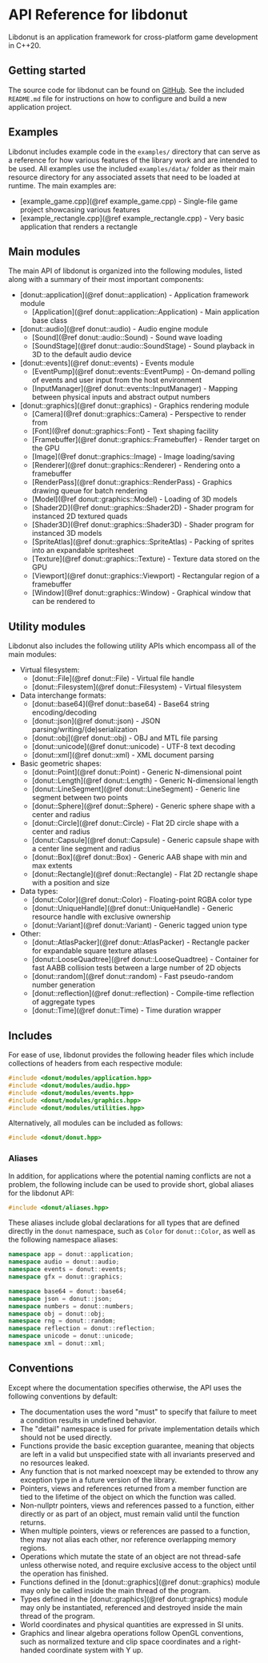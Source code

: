 # API Reference for libdonut

Libdonut is an application framework for cross-platform game development in C++20.

## Getting started

The source code for libdonut can be found on [GitHub](https://github.com/DonutVikingChap/libdonut). See the included `README.md` file for instructions on how to configure and build a new application project.

## Examples

Libdonut includes example code in the `examples/` directory that can serve as a reference for how various features of the library work and are intended to be used. All examples use the included `examples/data/` folder as their main resource directory for any associated assets that need to be loaded at runtime. The main examples are:

- [example_game.cpp](@ref example_game.cpp) - Single-file game project showcasing various features
- [example_rectangle.cpp](@ref example_rectangle.cpp) - Very basic application that renders a rectangle

## Main modules

The main API of libdonut is organized into the following modules, listed along with a summary of their most important components:

- [donut::application](@ref donut::application) - Application framework module
    - [Application](@ref donut::application::Application) - Main application base class
- [donut::audio](@ref donut::audio) - Audio engine module
    - [Sound](@ref donut::audio::Sound) - Sound wave loading
    - [SoundStage](@ref donut::audio::SoundStage) - Sound playback in 3D to the default audio device
- [donut::events](@ref donut::events) - Events module
    - [EventPump](@ref donut::events::EventPump) - On-demand polling of events and user input from the host environment
    - [InputManager](@ref donut::events::InputManager) - Mapping between physical inputs and abstract output numbers
- [donut::graphics](@ref donut::graphics) - Graphics rendering module
    - [Camera](@ref donut::graphics::Camera) - Perspective to render from
    - [Font](@ref donut::graphics::Font) - Text shaping facility
    - [Framebuffer](@ref donut::graphics::Framebuffer) - Render target on the GPU
    - [Image](@ref donut::graphics::Image) - Image loading/saving
    - [Renderer](@ref donut::graphics::Renderer) - Rendering onto a framebuffer
    - [RenderPass](@ref donut::graphics::RenderPass) - Graphics drawing queue for batch rendering
    - [Model](@ref donut::graphics::Model) - Loading of 3D models
    - [Shader2D](@ref donut::graphics::Shader2D) - Shader program for instanced 2D textured quads
    - [Shader3D](@ref donut::graphics::Shader3D) - Shader program for instanced 3D models
    - [SpriteAtlas](@ref donut::graphics::SpriteAtlas) - Packing of sprites into an expandable spritesheet
    - [Texture](@ref donut::graphics::Texture) - Texture data stored on the GPU
    - [Viewport](@ref donut::graphics::Viewport) - Rectangular region of a framebuffer
    - [Window](@ref donut::graphics::Window) - Graphical window that can be rendered to

## Utility modules

Libdonut also includes the following utility APIs which encompass all of the main modules:

- Virtual filesystem:
    - [donut::File](@ref donut::File) - Virtual file handle
    - [donut::Filesystem](@ref donut::Filesystem) - Virtual filesystem
- Data interchange formats:
    - [donut::base64](@ref donut::base64) - Base64 string encoding/decoding
    - [donut::json](@ref donut::json) - JSON parsing/writing/(de)serialization
    - [donut::obj](@ref donut::obj) - OBJ and MTL file parsing
    - [donut::unicode](@ref donut::unicode) - UTF-8 text decoding
    - [donut::xml](@ref donut::xml) - XML document parsing
- Basic geometric shapes:
    - [donut::Point](@ref donut::Point) - Generic N-dimensional point
    - [donut::Length](@ref donut::Length) - Generic N-dimensional length
    - [donut::LineSegment](@ref donut::LineSegment) - Generic line segment between two points
    - [donut::Sphere](@ref donut::Sphere) - Generic sphere shape with a center and radius
    - [donut::Circle](@ref donut::Circle) - Flat 2D circle shape with a center and radius
    - [donut::Capsule](@ref donut::Capsule) - Generic capsule shape with a center line segment and radius
    - [donut::Box](@ref donut::Box) - Generic AAB shape with min and max extents
    - [donut::Rectangle](@ref donut::Rectangle) - Flat 2D rectangle shape with a position and size
- Data types:
    - [donut::Color](@ref donut::Color) - Floating-point RGBA color type
    - [donut::UniqueHandle](@ref donut::UniqueHandle) - Generic resource handle with exclusive ownership
    - [donut::Variant](@ref donut::Variant) - Generic tagged union type
- Other:
    - [donut::AtlasPacker](@ref donut::AtlasPacker) - Rectangle packer for expandable square texture atlases
    - [donut::LooseQuadtree](@ref donut::LooseQuadtree) - Container for fast AABB collision tests between a large number of 2D objects
    - [donut::random](@ref donut::random) - Fast pseudo-random number generation
    - [donut::reflection](@ref donut::reflection) - Compile-time reflection of aggregate types
    - [donut::Time](@ref donut::Time) - Time duration wrapper

## Includes

For ease of use, libdonut provides the following header files which include collections of headers from each respective module:

```cpp
#include <donut/modules/application.hpp>
#include <donut/modules/audio.hpp>
#include <donut/modules/events.hpp>
#include <donut/modules/graphics.hpp>
#include <donut/modules/utilities.hpp>
```

Alternatively, all modules can be included as follows:

```cpp
#include <donut/donut.hpp>
```

### Aliases

In addition, for applications where the potential naming conflicts are not a problem, the following include can be used to provide short, global aliases for the libdonut API:

```cpp
#include <donut/aliases.hpp>
```

These aliases include global declarations for all types that are defined directly in the `donut` namespace, such as `Color` for `donut::Color`, as well as the following namespace aliases:

```cpp
namespace app = donut::application;
namespace audio = donut::audio;
namespace events = donut::events;
namespace gfx = donut::graphics;

namespace base64 = donut::base64;
namespace json = donut::json;
namespace numbers = donut::numbers;
namespace obj = donut::obj;
namespace rng = donut::random;
namespace reflection = donut::reflection;
namespace unicode = donut::unicode;
namespace xml = donut::xml;
```

## Conventions

Except where the documentation specifies otherwise, the API uses the following conventions by default:

- The documentation uses the word "must" to specify that failure to meet a condition results in undefined behavior.
- The "detail" namespace is used for private implementation details which should not be used directly.
- Functions provide the basic exception guarantee, meaning that objects are left in a valid but unspecified state with all invariants preserved and no resources leaked.
- Any function that is not marked noexcept may be extended to throw any exception type in a future version of the library.
- Pointers, views and references returned from a member function are tied to the lifetime of the object on which the function was called.
- Non-nullptr pointers, views and references passed to a function, either directly or as part of an object, must remain valid until the function returns.
- When multiple pointers, views or references are passed to a function, they may not alias each other, nor reference overlapping memory regions.
- Operations which mutate the state of an object are not thread-safe unless otherwise noted, and require exclusive access to the object until the operation has finished.
- Functions defined in the [donut::graphics](@ref donut::graphics) module may only be called inside the main thread of the program.
- Types defined in the [donut::graphics](@ref donut::graphics) module may only be instantiated, referenced and destroyed inside the main thread of the program.
- World coordinates and physical quantities are expressed in SI units.
- Graphics and linear algebra operations follow OpenGL conventions, such as normalized texture and clip space coordinates and a right-handed coordinate system with Y up.
